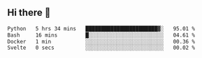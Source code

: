 ## Hi there 👋

<!--START_SECTION:waka-->

```txt
Python   5 hrs 34 mins   ███████████████████████▓░   95.01 %
Bash     16 mins         █░░░░░░░░░░░░░░░░░░░░░░░░   04.61 %
Docker   1 min           ░░░░░░░░░░░░░░░░░░░░░░░░░   00.36 %
Svelte   0 secs          ░░░░░░░░░░░░░░░░░░░░░░░░░   00.02 %
```

<!--END_SECTION:waka-->
